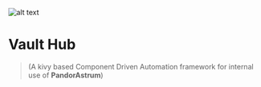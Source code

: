 ![alt text][logo]

[logo]: https://github.com/PandorAstrum/Vault_Software_Py/blob/master/data/res/logo.png "PandorAstrum Vault Hub"

# Vault Hub 
> (A kivy based Component Driven Automation framework for internal use of **PandorAstrum**)
